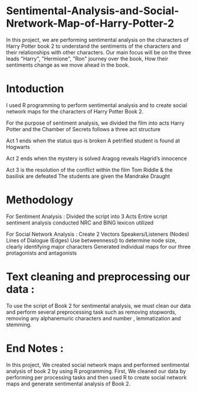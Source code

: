 # Sentimental-Analysis-and-Social-Nretwork-Map-of-Harry-Potter-2
In this project, we are performing sentimental analysis on the characters of Harry Potter book 2 to understand the sentiments of the characters and their relationships with other characters. Our main focus will be on the three leads "Harry", "Hermione", "Ron" journey over the book, How their sentiments change as we move ahead in the book.

# Intoduction
I used R programming  to perform sentimental analysis and to create social network maps for the characters of Harry Potter Book 2.

For the purpose of sentiment analysis, we divided the film into acts
Harry Potter and the Chamber of Secrets follows a three act structure

Act 1 ends when the status quo is broken
A petrified student is found at Hogwarts

Act 2 ends when the mystery is solved
Aragog reveals Hagrid’s innocence

Act 3 is the resolution of the conflict within the film
Tom Riddle & the basilisk are defeated
The students are given the Mandrake Draught

# Methodology
For Sentiment Analysis :
Divided the script into 3 Acts
Entire script sentiment analysis conducted 
NRC and BING lexicon utilized 

For Social Network Analysis :
Create 2 Vectors
Speakers/Listeners (Nodes)
Lines of Dialogue (Edges)
Use betweenness() to determine node size, clearly identifying major characters
Generated individual maps for our three protagonists and antagonists

# Text cleaning and preprocessing our data :
 To use the script of Book 2 for sentimental analysis, we must clean our data and perform several preprocessing task such as removing stopwords, removing any alphanemuric characters and number , lemmatization and stemming.
  
 # End Notes :
 In this project, We created social network maps and performed sentimental analysis of book 2 by using R programming. 
 First, We cleaned our data by performing per processing tasks and then used R to create social network maps and generate sentimental analysis of Book 2.  
